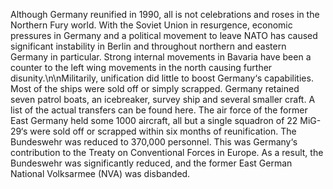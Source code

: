 Although Germany reunified in 1990, all is not celebrations and roses in the Northern Fury world. With the Soviet Union in resurgence, economic pressures in Germany and a political movement to leave NATO has caused significant instability in Berlin and throughout northern and eastern Germany in particular. Strong internal movements in Bavaria have been a counter to the left wing movements in the north causing further disunity.\n\nMilitarily, unification did little to boost Germany‘s capabilities. Most of the ships were sold off or simply scrapped. Germany retained seven patrol boats, an icebreaker, survey ship and several smaller craft. A list of the actual transfers can be found here. The air force of the former East Germany held some 1000 aircraft, all but a single squadron of 22 MiG-29‘s were sold off or scrapped within six months of reunification. The Bundeswehr was reduced to 370,000 personnel. This was Germany‘s contribution to the Treaty on Conventional Forces in Europe. As a result, the Bundeswehr was significantly reduced, and the former East German National Volksarmee (NVA) was disbanded.
